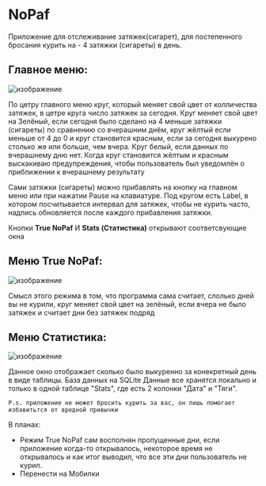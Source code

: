 # NoPaf
Приложение для отслеживание затяжек(сигарет), для постепенного бросания курить на - 4 затяжки (сигареты) в день. 

## Главное меню:
![изображение](https://github.com/user-attachments/assets/2f45c048-4083-483c-87ae-07e1e245892a)



По цетру главного меню круг, который меняет свой цвет от колличества затяжек, в цетре круга число затяжек за сегодня.
Круг меняет свой цвет на Зелёный, если сегодня было сделано на 4 меньше затяжки (сигареты) по сравнению со вчерашним днём, круг жёлтый если меньше от 4 до 0 и круг становится красным,
если за сегодня выкурено столько же или больше, чем вчера. Круг белый, если данных по вчерашнему дню нет. Когда круг становится жёлтым и красным выскакиваю предупреждения, чтобы пользователь был уведомлён о приближении к вчерашнему результату

Сами затяжки (сигареты) можно прибавлять на кнопку на главном меню или при нажатии Pause на клавиатуре. Под кругом есть Label, в котором посчитывается интервал для затяжек, чтобы не курить часто, надпись обновляется после каждого прибавления затяжки.

Кнопки **True NoPaf** И **Stats (Статистика)** открывают соответсвующие окна

## Меню True NoPaf:
![изображение](https://github.com/user-attachments/assets/652b92be-6310-484b-9312-0adabfa66176)


Смысл этого режима в том, что программа сама считает, слолько дней вы не курили, круг меняет свой цвет на зелёный, если вчера не было затяжек и считает дни без затяжек подряд  

## Меню Статистика:
![изображение](https://github.com/user-attachments/assets/eb693f83-9a50-45f7-9f70-1744973b5bea)


Данное окно отображает сколько было выкуренно за конекретный день в виде таблицы.
База данных на SQLite Данные все хранятся локально и только в одной таблице "Stats", где есть 2 колонки "Дата" и "Тяги".

    P.s. приложение не может бросить курить за вас, он лишь помогает избавитьтся от вредной привычки




В планах:
 - Режим True NoPaf сам восполнян пропущенные дни, если приложение когда-то открывалось, некоторое время не открывалось и как итог выводил, что все эти дни пользователь не курил.
 - Перенести на Мобилки

